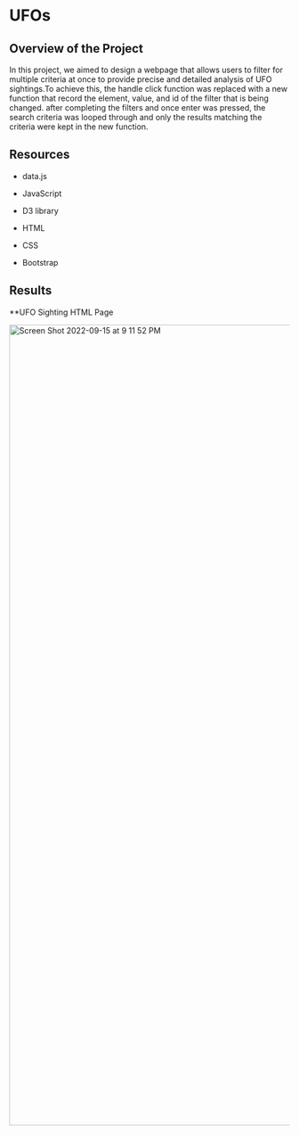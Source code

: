 # UFOs

## Overview of the Project
In this project, we aimed to design a webpage that allows users to filter for multiple criteria at once to provide precise and detailed analysis of UFO sightings.To achieve this, the handle click function was replaced with a new function that record the element, value, and id of the filter that is being changed. after completing the filters and once enter was pressed, the search criteria was looped through and only the results matching the criteria were kept in the new function.
## Resources

- data.js

- JavaScript

- D3 library

- HTML

- CSS

- Bootstrap

## Results
**UFO Sighting HTML Page


<img width="1437" alt="Screen Shot 2022-09-15 at 9 11 52 PM" src="https://user-images.githubusercontent.com/108313440/190536836-e19d4e7a-862a-40d2-8e97-c96300d3b8d7.png">


